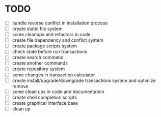 
# TODO

- [ ] handle reverse conflict in installation process
- [ ] create static file system
- [ ] some cleanups and refactors in code
- [ ] create file dependency and conflict system
- [ ] create package scripts system
- [ ] check state before run transactions
- [ ] create search command
- [ ] create another commands
- [ ] create repository system
- [ ] some changes in transaction calculator
- [ ] create install/upgrade/downgrade transactions system and optimize remove
- [ ] some clean ups in code and documentation
- [ ] create shell completion scripts
- [ ] create graphical interface base
- [ ] clean up

